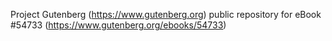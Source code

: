 Project Gutenberg (https://www.gutenberg.org) public repository for
eBook #54733 (https://www.gutenberg.org/ebooks/54733)
